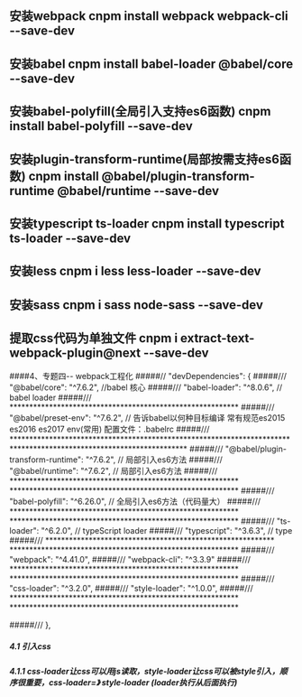 ## 安装webpack cnpm install webpack webpack-cli --save-dev
## 安装babel cnpm install babel-loader @babel/core --save-dev
## 安装babel-polyfill(全局引入支持es6函数)  cnpm install babel-polyfill --save-dev 
## 安装plugin-transform-runtime(局部按需支持es6函数)   cnpm install @babel/plugin-transform-runtime @babel/runtime --save-dev
## 安装typescript ts-loader cnpm install typescript ts-loader --save-dev
## 安装less cnpm i less less-loader --save-dev
## 安装sass cnpm i sass node-sass --save-dev
## 提取css代码为单独文件 cnpm i extract-text-webpack-plugin@next --save-dev


####4、专题四-- webpack工程化
#####//  "devDependencies": {
#####///    "@babel/core": "^7.6.2", //babel 核心
#####///    "babel-loader": "^8.0.6", // babel loader
#####/// **********************************************************
#####///    "@babel/preset-env": "^7.6.2", // 告诉babel以何种目标编译 常有规范es2015 es2016 es2017 env(常用) 配置文件：.babelrc
#####/// ********************************************************************************************************************
#####///    "@babel/plugin-transform-runtime": "^7.6.2", // 局部引入es6方法
#####///    "@babel/runtime": "^7.6.2", // 局部引入es6方法
#####/// ********************************************************** **********************************************************
#####///    "babel-polyfill": "^6.26.0", // 全局引入es6方法（代码量大）
#####/// ********************************************************** **********************************************************
#####///    "ts-loader": "^6.2.0", // typeScript loader
#####///    "typescript": "^3.6.3", // type
#####/// ********************************************************** **********************************************************
#####///    "webpack": "^4.41.0",
#####///    "webpack-cli": "^3.3.9"
#####/// ********************************************************** **********************************************************
#####///    "css-loader": "^3.2.0",
#####///    "style-loader": "^1.0.0",
#####/// ********************************************************** **********************************************************

#####///  },
##### 4.1 引入css
##### 4.1.1 css-loader让css可以用js读取，style-loader让css可以被style引入，顺序很重要，css-loader=》 style-loader (loader执行从后面执行)